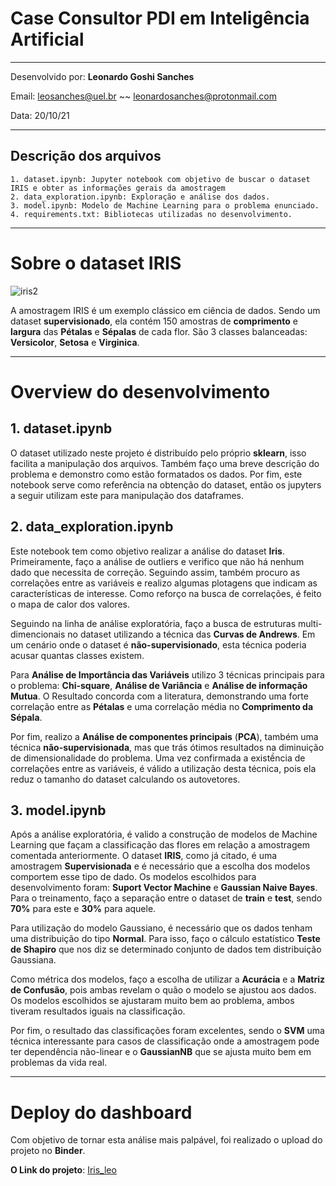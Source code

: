 # Case Consultor PDI em Inteligência Artificial
- - - 
Desenvolvido por: **Leonardo Goshi Sanches** 

Email: leosanches@uel.br ~~ leonardosanches@protonmail.com

Data: 20/10/21
- - -

## Descrição dos arquivos
    1. dataset.ipynb: Jupyter notebook com objetivo de buscar o dataset IRIS e obter as informações gerais da amostragem
    2. data_exploration.ipynb: Exploração e análise dos dados.
    3. model.ipynb: Modelo de Machine Learning para o problema enunciado.
    4. requirements.txt: Bibliotecas utilizadas no desenvolvimento.
- - - 
# Sobre o dataset IRIS
![iris2](https://s3.amazonaws.com/assets.datacamp.com/blog_assets/Machine+Learning+R/iris-machinelearning.png)

A amostragem IRIS é um exemplo clássico em ciência de dados. Sendo um dataset **supervisionado**, ela contém 150 amostras de **comprimento** e **largura** das **Pétalas** e **Sépalas** de cada flor. São 3 classes balanceadas: **Versicolor**, **Setosa** e **Virginica**.

- - -
# Overview do desenvolvimento

## 1. dataset.ipynb

O dataset utilizado neste projeto é distribuído pelo próprio **sklearn**, isso facilita a manipulação dos arquivos. Também faço uma breve descrição do problema e demonstro como estão formatados os dados. Por fim, este notebook serve como referência na obtenção do dataset, então os jupyters a seguir utilizam este para manipulação dos dataframes.

## 2. data_exploration.ipynb

Este notebook tem como objetivo realizar a análise do dataset **Iris**. Primeiramente, faço a análise de outliers e verifico que não há nenhum dado que necessita de correção. Seguindo assim, também procuro as correlações entre as variáveis e realizo algumas plotagens que indicam as características de interesse. Como reforço na busca de correlações, é feito o mapa de calor dos valores.

Seguindo na linha de análise exploratória, faço a busca de estruturas multi-dimencionais no dataset utilizando a técnica das **Curvas de Andrews**. Em um cenário onde o dataset é **não-supervisionado**, esta técnica poderia acusar quantas classes existem.

Para **Análise de Importância das Variáveis** utilizo 3 técnicas principais para o problema: **Chi-square**, **Análise de Variância** e **Análise de informação Mutua**. O Resultado concorda com a literatura, demonstrando uma forte correlação entre as **Pétalas** e uma correlação média no **Comprimento da Sépala**.

Por fim, realizo a **Análise de componentes principais** (**PCA**), também uma técnica **não-supervisionada**, mas que trás ótimos resultados na diminuição de dimensionalidade do problema. Uma vez confirmada a existềncia de correlações entre as variáveis, é válido a utilização desta técnica, pois ela reduz o tamanho do dataset calculando os autovetores. 

## 3. model.ipynb

Após a análise exploratória, é valido a construção de modelos de Machine Learning que façam a classificação das flores em relação a amostragem comentada anteriormente. O dataset **IRIS**, como já citado, é uma amostragem **Supervisionada** e é necessário que a escolha dos modelos comportem esse tipo de dado. Os modelos escolhidos para desenvolvimento foram: **Suport Vector Machine** e **Gaussian Naive Bayes**. Para o treinamento, faço a separação entre o dataset de **train** e **test**, sendo **70%** para este e **30%** para aquele.

Para utilização do modelo Gaussiano, é necessário que os dados tenham uma distribuição do tipo **Normal**. Para isso, faço o cálculo estatístico **Teste de Shapiro** que nos diz se determinado conjunto de dados tem distribuição Gaussiana.

Como métrica dos modelos, faço a escolha de utilizar a **Acurácia** e a **Matriz de Confusão**, pois ambas revelam o quão o modelo se ajustou aos dados. Os modelos escolhidos se ajustaram muito bem ao problema, ambos tiveram resultados iguais na classificação. 

Por fim, o resultado das classificações foram excelentes, sendo o **SVM** uma técnica interessante para casos de classificação onde a amostragem pode ter dependência não-linear e o **GaussianNB** que se ajusta muito bem em problemas da vida real.

- - -

# Deploy do dashboard

Com objetivo de tornar esta análise mais palpável, foi realizado o upload do projeto no **Binder**.

**O Link do projeto**: [Iris_leo](https://mybinder.org/v2/gh/LeleoSanches/Consultor_PDI_Leonardo/HEAD)

